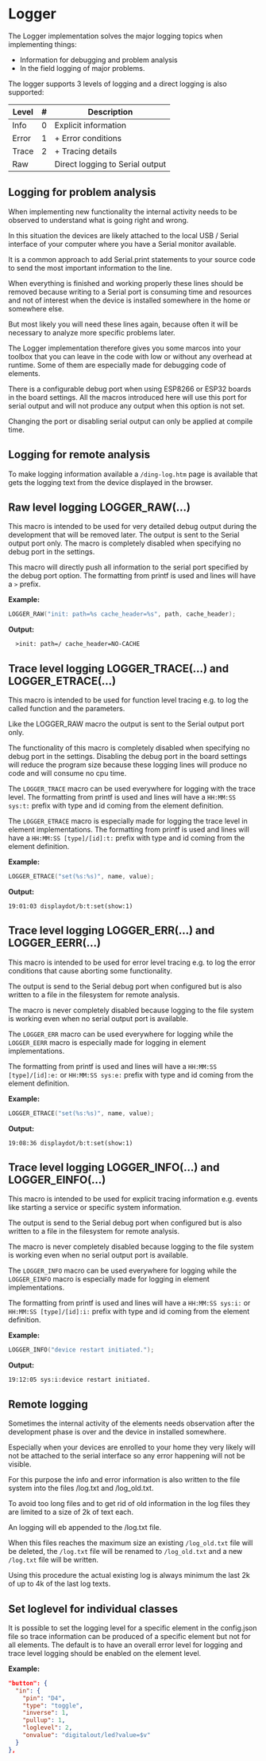 # Logger

The Logger implementation solves the major logging topics when implementing things:

* Information for debugging and problem analysis
* In the field logging of major problems.

The logger supports 3 levels of logging and a direct logging is also supported:

| Level | #   | Description                     |
| ----- | --- | ------------------------------- |
| Info  | 0   | Explicit information            |
| Error | 1   | + Error conditions              |
| Trace | 2   | + Tracing details               |
| Raw   |     | Direct logging to Serial output |

## Logging for problem analysis

When implementing new functionality the internal activity needs to be observed to understand what is going right and wrong.

In this situation the devices are likely attached to the local USB / Serial interface of your computer where you have a Serial monitor available.

It is a common approach to add Serial.print statements to your source code to send the most important information to the line.

When everything is finished and working properly these lines should be removed because writing to a Serial port is consuming time and resources and not of interest when the device is installed somewhere in the home or somewhere else.

But most likely you will need these lines again, because often it will be necessary to analyze more specific problems later.

The Logger implementation therefore gives you some marcos into your toolbox that you can leave in the code with low or without any overhead at runtime. Some of them are especially made for debugging code of elements.

There is a configurable debug port when using ESP8266 or ESP32 boards in the board settings. All the macros introduced here will use this port for serial output and will not produce any output when this option is not set.

Changing the port or disabling serial output can only be applied at compile time.


## Logging for remote analysis

To make logging information available a `/ding-log.htm` page is available that gets the logging text from the device displayed in the browser.

## Raw level logging LOGGER_RAW(...)

This macro is intended to be used for very detailed debug output during the development that will be removed later.
The output is sent to the Serial output port only. The macro is completely disabled when specifying no debug port in the settings.

This macro will directly push all information to the serial port specified by the debug port option.
The formatting from printf is used and lines will have a `>` prefix.

**Example:**

```CPP
LOGGER_RAW("init: path=%s cache_header=%s", path, cache_header);
```

**Output:**
```
  >init: path=/ cache_header=NO-CACHE
```


## Trace level logging LOGGER\_TRACE(...) and LOGGER\_ETRACE(...)

This macro is intended to be used for function level tracing e.g. to log the called function and the parameters.

Like the LOGGER_RAW macro the output is sent to the Serial output port only.

The functionality of this macro is completely disabled when specifying no debug port in the settings.
Disabling the debug port in the board settings will reduce the program size because these logging lines will produce no code and will consume no cpu time.

The `LOGGER_TRACE` macro can be used everywhere for logging with the trace level.
The formatting from printf is used and lines will have a `HH:MM:SS sys:t:` prefix with type and id coming from the element definition.

The `LOGGER_ETRACE` macro is especially made for logging the trace level in element implementations.
The formatting from printf is used and lines will have a `HH:MM:SS [type]/[id]:t:` prefix with type and id coming from the element definition.

**Example:**

```CPP
LOGGER_ETRACE("set(%s:%s)", name, value); 
```

**Output:**
```
19:01:03 displaydot/b:t:set(show:1)
```


## Trace level logging LOGGER\_ERR(...) and LOGGER\_EERR(...)

This macro is intended to be used for error level tracing e.g. to log the error conditions that cause aborting some functionality.

The output is send to the Serial debug port when configured but is also written to a file in the filesystem for remote analysis.

The macro is never completely disabled because logging to the file system is working even when no serial output port is available.

The `LOGGER_ERR` macro can be used everywhere for logging while the 
`LOGGER_EERR` macro is especially made for logging in element implementations.

The formatting from printf is used and lines will have a `HH:MM:SS [type]/[id]:e:` or `HH:MM:SS sys:e:` prefix with type and id coming from the element definition.

**Example:**

```CPP
LOGGER_ETRACE("set(%s:%s)", name, value); 
```

**Output:**
```
19:08:36 displaydot/b:t:set(show:1)
```

## Trace level logging LOGGER\_INFO(...) and LOGGER\_EINFO(...)

This macro is intended to be used for explicit tracing information e.g. events like starting a service or specific system information.

The output is send to the Serial debug port when configured but is also written to a file in the filesystem for remote analysis.

The macro is never completely disabled because logging to the file system is working even when no serial output port is available.

The `LOGGER_INFO` macro can be used everywhere for logging while the 
`LOGGER_EINFO` macro is especially made for logging in element implementations.

The formatting from printf is used and lines will have a `HH:MM:SS sys:i:` or `HH:MM:SS [type]/[id]:i:` prefix with type and id coming from the element definition.

**Example:**

```CPP
LOGGER_INFO("device restart initiated.");
```

**Output:**
```
19:12:05 sys:i:device restart initiated.
```

## Remote logging 

Sometimes the internal activity of the elements needs observation after the development phase is over and the device in installed somewhere.

Especially when your devices are enrolled to your home they very likely will not be attached to the serial interface so any error happening will not be visible.

For this purpose the info and error information is also written to the file system into the files /log.txt and /log_old.txt.

To avoid too long files and to get rid of old information in the log files they are limited to a size of 2k of text each.

An logging will eb appended to the /log.txt file.

When this files reaches the maximum size an existing `/log_old.txt` file will be deleted, the `/log.txt` file will be renamed to `/log_old.txt` and a new `/log.txt` file will be written.

Using this procedure the actual existing log is always minimum the last 2k of up to 4k of the last log texts.

## Set loglevel for individual classes

It is possible to set the logging level for a specific element in the config.json file so trace information can be produced of a specific element but not for all elements.
The default is to have an overall error level for logging and trace level logging should be enabled on the element level.

**Example:**

```JSON
"button": {
  "in": {
    "pin": "D4",
    "type": "toggle",
    "inverse": 1,
    "pullup": 1,
    "loglevel": 2,
    "onvalue": "digitalout/led?value=$v"
  }
},
```
